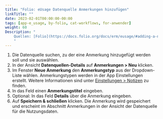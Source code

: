 ```yaml
---
title: "Folio: eUsage Datenquelle Anmerkungen hinzufügen"
linkTitle: ""
date: 2023-02-01T00:00:00-00:00
tags: [app-e_usage, by-folio, cat-workflows, for-anwender]
weight: 60
Description: "
    Quellen: [Folio](https://docs.folio.org/docs/erm/eusage/#adding-a-note-to-a-usage-data-provider) & [GBV](https://info.gbv.de/pages/viewpage.action?pageId=847904784)
    "
---
```


1.  Die Datenquelle suchen, zu der eine Anmerkung hinzugefügt werden soll und sie auswählen.
2.  In der Ansicht **Datenquellen-Details** auf **Anmerkungen > Neu** klicken.
3.  Im Fenster **Neue Anmerkung** den **Anmerkungstyp** aus der Dropdown-Liste wählen. Anmerkungstypen werden in der App Einstellungen erstellt. Weitere Informationen sind unter [Einstellungen > Notizen](https://info.gbv.de/pages/viewpage.action?pageId=844890132) zu finden.
4.  In das Feld einen **Anmerkungstitel** eingeben.
5.  Optional: In das Feld **Details** über die Anmerkung eingeben.
6.  Auf **Speichern & schließen** klicken. Die Anmerkung wird gespeichert und erscheint im Abschnitt Anmerkungen in der Ansicht der Datenquelle für die Nutzungsdaten.
